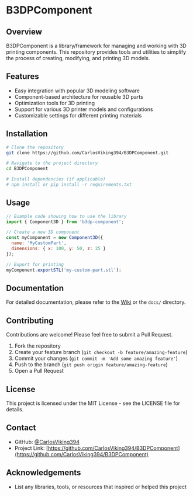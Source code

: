 # B3DPComponent

## Overview
B3DPComponent is a library/framework for managing and working with 3D printing components. This repository provides tools and utilities to simplify the process of creating, modifying, and printing 3D models.

## Features
- Easy integration with popular 3D modeling software
- Component-based architecture for reusable 3D parts
- Optimization tools for 3D printing
- Support for various 3D printer models and configurations
- Customizable settings for different printing materials

## Installation
```bash
# Clone the repository
git clone https://github.com/CarlosViking394/B3DPComponent.git

# Navigate to the project directory
cd B3DPComponent

# Install dependencies (if applicable)
# npm install or pip install -r requirements.txt
```

## Usage
```javascript
// Example code showing how to use the library
import { Component3D } from 'b3dp-component';

// Create a new 3D component
const myComponent = new Component3D({
  name: 'MyCustomPart',
  dimensions: { x: 100, y: 50, z: 25 }
});

// Export for printing
myComponent.exportSTL('my-custom-part.stl');
```

## Documentation
For detailed documentation, please refer to the [Wiki](https://github.com/CarlosViking394/B3DPComponent/wiki) or the `docs/` directory.

## Contributing
Contributions are welcome! Please feel free to submit a Pull Request.

1. Fork the repository
2. Create your feature branch (`git checkout -b feature/amazing-feature`)
3. Commit your changes (`git commit -m 'Add some amazing feature'`)
4. Push to the branch (`git push origin feature/amazing-feature`)
5. Open a Pull Request

## License
This project is licensed under the MIT License - see the LICENSE file for details.

## Contact
- GitHub: [@CarlosViking394](https://github.com/CarlosViking394)
- Project Link: [https://github.com/CarlosViking394/B3DPComponent](https://github.com/CarlosViking394/B3DPComponent)

## Acknowledgements
- List any libraries, tools, or resources that inspired or helped this project